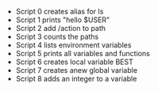 - Script 0 creates alias for ls
- Script 1 prints "hello $USER"
- Script 2 add /action to path
- Script 3 counts the paths
- Script 4 lists environment variables
- Script 5 prints all variables and functions
- Script 6 creates local variable BEST
- Script 7 creates anew global variable
- Script 8 adds an integer to a variable
